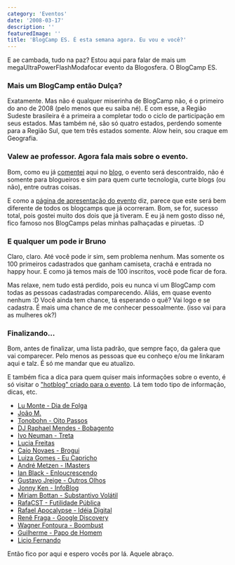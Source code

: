 ```yaml
---
category: 'Eventos'
date: '2008-03-17'
description: ''
featuredImage: ''
title: 'BlogCamp ES. É esta semana agora. Eu vou e você?'
---
```


E ae cambada, tudo na paz? Estou aqui para falar de mais um megaUltraPowerFlashModafocar evento da Blogosfera. O BlogCamp ES.

### Mais um BlogCamp então Dulça?

Exatamente. Mas não é qualquer miserinha de BlogCamp não, é o primeiro do ano de 2008 (pelo menos que eu saiba né). E com esse, a Região Sudeste brasileira é a primeira a completar todo o ciclo de participação em seus estados. Mas também né, são só quatro estados, perdendo somente para a Região Sul, que tem três estados somente. Alow hein, sou craque em Geografia.

### Valew ae professor. Agora fala mais sobre o evento.

Bom, como eu já [comentei](/retrospectiva-blogcamp-mg) aqui no [blog](/blogcamp-pr-o-melhor-de-todos), o evento será descontraído, não é somente para blogueiros e sim para quem curte tecnologia, curte blogs (ou não), entre outras coisas.

E como a [página de apresentação do evento](http://barcamp.blaz.com.br/node/103) diz, parece que este será bem diferente de todos os blogcamps que já ocorreram. Bom, se for, sucesso total, pois gostei muito dos dois que já tiveram. E eu já nem gosto disso né, fico famoso nos BlogCamps pelas minhas palhaçadas e piruetas. :D

### E qualquer um pode ir Bruno

Claro, claro. Até você pode ir sim, sem problema nenhum. Mas somente os 100 primeiros cadastrados que ganham camiseta, crachá e entrada no happy hour. E como já temos mais de 100 inscritos, você pode ficar de fora.

Mas relaxe, nem tudo está perdido, pois eu nunca vi um BlogCamp com todas as pessoas cadastradas comparecendo. Aliás, em quase evento nenhum :D Você ainda tem chance, tá esperando o quê? Vai logo e se cadastra. É mais uma chance de me conhecer pessoalmente. (isso vai para as mulheres ok?)

### Finalizando...

Bom, antes de finalizar, uma lista padrão, que sempre faço, da galera que vai comparecer. Pelo menos as pessoas que eu conheço e/ou me linkaram aqui e talz. É só me mandar que eu atualizo.

E também fica a dica para quem quiser mais informações sobre o evento, é só visitar o ["hotblog" criado para o evento](http://blogcampes.wordpress.com/). Lá tem todo tipo de informação, dicas, etc.

- [Lu Monte - Dia de Folga](http://diadefolga.com/)
- [João M.](http://www.nababu.org/)
- [Tonobohn - Oito Passos](http://www.oitopassos.com/)
- [DJ Raphael Mendes - Bobagento](http://www.bobagento.com/)
- [Ivo Neuman - Treta](http://www.treta.com.br/)
- [Lucia Freitas](http://www.ladybugbrazil.com/)
- [Caio Novaes - Brogui](http://www.brogui.com/)
- [Luiza Gomes - Eu Capricho](http://www.eucapricho.com/)
- [André Metzen - IMasters](http://www.imasters.com.br/)
- [Ian Black - Enloucrescendo](http://www.interney.net/blogs/enloucrescendo/)
- [Gustavo Jreige - Outros Olhos](http://www.outrosolhos.com.br/)
- [Jonny Ken - InfoBlog](http://www.jonnyken.com/infoblog)
- [Miriam Bottan - Substantivo Volátil](http://substantivolatil.com/)
- [RafaCST - Futilidade Pública](http://futilidadepublica.semjuizo.com/)
- [Rafael Apocalypse - Idéia Digital](http://www.ideiadigital.org/)
- [Renê Fraga - Google Discovery](http://googlediscovery.com/)
- [Wagner Fontoura - Boombust](http://boombust.hitechlive.com.br/)
- [Guilherme - Papo de Homem](http://www.papodehomem.com.br/)
- [Licio Fernando](http://blog.licio.eti.br/)

Então fico por aqui e espero vocês por lá. Aquele abraço.
